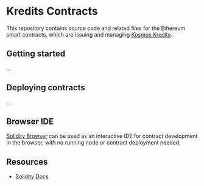 # Kredits Contracts

This repository contains source code and related files for the Ethereum smart
contracts, which are issuing and managing [Kosmos Kredits](https://wiki.kosmos.org/Kredits).

## Getting started

...

## Deploying contracts

...

## Browser IDE

[Solidity Browser](https://ethereum.github.io/browser-solidity/) can be used as
an interactive IDE for contract development in the browser, with no running
node or contract deployment needed.

## Resources

* [Solidity Docs](https://solidity.readthedocs.io/en/latest/)
